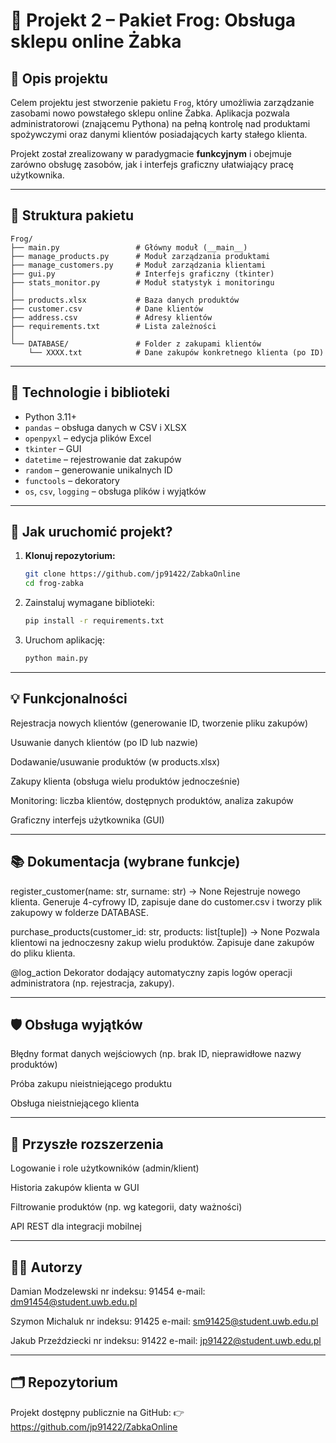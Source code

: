 # 🐸 Projekt 2 – Pakiet Frog: Obsługa sklepu online Żabka

## 📘 Opis projektu

Celem projektu jest stworzenie pakietu `Frog`, który umożliwia zarządzanie zasobami nowo powstałego sklepu online Żabka. Aplikacja pozwala administratorowi (znającemu Pythona) na pełną kontrolę nad produktami spożywczymi oraz danymi klientów posiadających karty stałego klienta.

Projekt został zrealizowany w paradygmacie **funkcyjnym** i obejmuje zarówno obsługę zasobów, jak i interfejs graficzny ułatwiający pracę użytkownika.

---

## 📁 Struktura pakietu

```text
Frog/
├── main.py                 # Główny moduł (__main__)
├── manage_products.py      # Moduł zarządzania produktami
├── manage_customers.py     # Moduł zarządzania klientami
├── gui.py                  # Interfejs graficzny (tkinter)
├── stats_monitor.py        # Moduł statystyk i monitoringu
│
├── products.xlsx           # Baza danych produktów
├── customer.csv            # Dane klientów
├── address.csv             # Adresy klientów
├── requirements.txt        # Lista zależności
│
└── DATABASE/               # Folder z zakupami klientów
    └── XXXX.txt            # Dane zakupów konkretnego klienta (po ID)
```
---

## 🔧 Technologie i biblioteki

- Python 3.11+
- `pandas` – obsługa danych w CSV i XLSX
- `openpyxl` – edycja plików Excel
- `tkinter` – GUI
- `datetime` – rejestrowanie dat zakupów
- `random` – generowanie unikalnych ID
- `functools` – dekoratory
- `os`, `csv`, `logging` – obsługa plików i wyjątków

---

## 🚀 Jak uruchomić projekt?

1. **Klonuj repozytorium:**
   ```bash
   git clone https://github.com/jp91422/ZabkaOnline
   cd frog-zabka

2. Zainstaluj wymagane biblioteki:
    ```bash
   pip install -r requirements.txt

3. Uruchom aplikację:
    ```bash
   python main.py

---

## 💡 Funkcjonalności
Rejestracja nowych klientów (generowanie ID, tworzenie pliku zakupów)

Usuwanie danych klientów (po ID lub nazwie)

Dodawanie/usuwanie produktów (w products.xlsx)

Zakupy klienta (obsługa wielu produktów jednocześnie)

Monitoring: liczba klientów, dostępnych produktów, analiza zakupów

Graficzny interfejs użytkownika (GUI)

---

## 📚 Dokumentacja (wybrane funkcje)
register_customer(name: str, surname: str) -> None
Rejestruje nowego klienta. Generuje 4-cyfrowy ID, zapisuje dane do customer.csv i tworzy plik zakupowy w folderze DATABASE.

purchase_products(customer_id: str, products: list[tuple]) -> None
Pozwala klientowi na jednoczesny zakup wielu produktów. Zapisuje dane zakupów do pliku klienta.

@log_action
Dekorator dodający automatyczny zapis logów operacji administratora (np. rejestracja, zakupy).

---

## 🛡️ Obsługa wyjątków
Błędny format danych wejściowych (np. brak ID, nieprawidłowe nazwy produktów)

Próba zakupu nieistniejącego produktu

Obsługa nieistniejącego klienta

---

## 🔐 Przyszłe rozszerzenia
Logowanie i role użytkowników (admin/klient)

Historia zakupów klienta w GUI

Filtrowanie produktów (np. wg kategorii, daty ważności)

API REST dla integracji mobilnej

---

## 👨‍🎓 Autorzy

Damian Modzelewski
nr indeksu: 91454
e-mail: dm91454@student.uwb.edu.pl

Szymon Michaluk
nr indeksu: 91425
e-mail: sm91425@student.uwb.edu.pl

Jakub Przeździecki
nr indeksu: 91422
e-mail: jp91422@student.uwb.edu.pl

---

## 🗂 Repozytorium
Projekt dostępny publicznie na GitHub:
👉 https://github.com/jp91422/ZabkaOnline





















